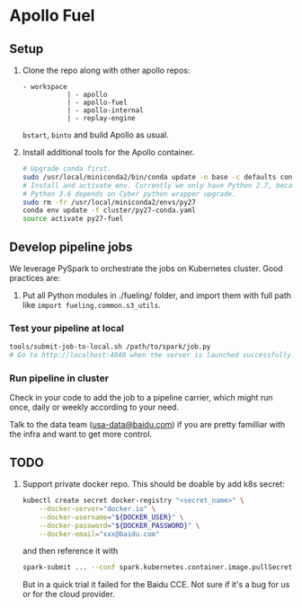 # Apollo Fuel

## Setup

1. Clone the repo along with other apollo repos:

   ```text
   - workspace
              | - apollo
              | - apollo-fuel
              | - apollo-internal
              | - replay-engine
   ```

   `bstart`, `binto` and build Apollo as usual.

1. Install additional tools for the Apollo container.

   ```bash
   # Upgrade conda first.
   sudo /usr/local/miniconda2/bin/conda update -n base -c defaults conda
   # Install and activate env. Currently we only have Python 2.7, because
   # Python 3.6 depends on Cyber python wrapper upgrade.
   sudo rm -fr /usr/local/miniconda2/envs/py27
   conda env update -f cluster/py27-conda.yaml
   source activate py27-fuel
   ```

## Develop pipeline jobs

We leverage PySpark to orchestrate the jobs on Kubernetes cluster. Good
practices are:

1. Put all Python modules in ./fueling/ folder, and import them with full path
   like `import fueling.common.s3_utils`.

### Test your pipeline at local

```bash
tools/submit-job-to-local.sh /path/to/spark/job.py
# Go to http://localhost:4040 when the server is launched successfully.
```

### Run pipeline in cluster

Check in your code to add the job to a pipeline carrier, which might run once,
daily or weekly according to your need.

Talk to the data team (usa-data@baidu.com) if you are pretty familliar with the
infra and want to get more control.

## TODO

1. Support private docker repo. This should be doable by add k8s secret:

   ```bash
   kubectl create secret docker-registry "<secret_name>" \
       --docker-server="docker.io" \
       --docker-username="${DOCKER_USER}" \
       --docker-password="${DOCKER_PASSWORD}" \
       --docker-email="xxx@baidu.com"
   ```

   and then reference it with

   ```bash
   spark-submit ... --conf spark.kubernetes.container.image.pullSecrets="<secret_name>"
   ```

   But in a quick trial it failed for the Baidu CCE. Not sure if it's a bug for
   us or for the cloud provider.
